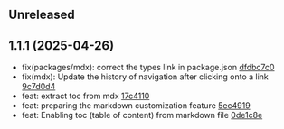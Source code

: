 ## Unreleased

## 1.1.1 (2025-04-26)

- fix(packages/mdx): correct the types link in package.json [dfdbc7c0](https://github.com/rasengan-dev/rasenganjs/commit/dfdbc7c001471b4f3b76b41673108e9e13cc3049)
- fix(mdx): Update the history of navigation after clicking onto a link [9c7d0d4](https://github.com/rasengan-dev/rasenganjs/9c7d0d4fbae69dc12b83dec0399b6952d9f784a9)
- feat: extract toc from mdx [17c4110](https://github.com/rasengan-dev/rasenganjs/17c4110a4b6723719a3f9ef29fc2c8b4534bb72a)
- feat: preparing the markdown customization feature [5ec4919](https://github.com/rasengan-dev/rasenganjs/5ec49194e7986259ab7915cb3efe6e44d5f87c40)
- feat: Enabling toc (table of content) from markdown file [0de1c8e](https://github.com/rasengan-dev/rasenganjs/0de1c8e6dc649330ebd304352b7f2f85ca941d89)
